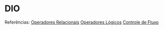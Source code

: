 # DIO

Referências: 
[Operadores Relacionais](https://github.com/tlcdio/CLBSAula01)
[Operadores Lógicos](https://github.com/tlcdio/CLBSAula02)
[Controle de Fluxo](https://github.com/tlcdio/CLBSAula03)

